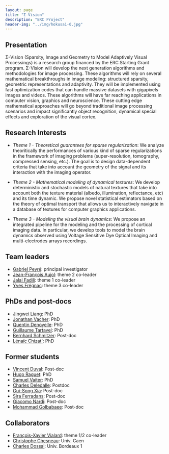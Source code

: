 ```yaml
---
layout: page
title: "Σ-Vision"
description: "ERC Project"
header-img: "../img/hokusai-0.jpg"
---
```



Presentation
-------------------
Σ-Vision (Sparsity, Image and Geometry to Model Adaptively Visual Processings) is a research group financed by the ERC Starting Grant program. Σ-Vision will develop the next generation algorithms and methodologies for image processing. These algorithms will rely on several mathematical breakthroughs in image modeling: structured sparsity, geometric representations and adaptivity. They will be implemented using fast optimization codes that can handle massive datasets with gigapixels images and videos. These algorithms will have far reaching applications in computer vision, graphics and neuroscience. These cutting edge mathematical approaches will go beyond traditional image processing scenarios and impact significantly object recognition, dynamical special effects and exploration of the visual cortex.

Research Interests
-------------------

* _Theme 1 - Theoretical guarantees for sparse regularization_: We analyze theoritically the performances of various kind of sparse regularizations in the framework of imaging problems (super-resolution, tomography, compressed sensing, etc.). The goal is to design data-dependent criteria that take into account the geometry of the signal and its interaction with the imaging operator.

* _Theme 2 - Mathematical modeling of dynamical textures_: We develop deterministic and stochastic models of natural textures that take into account both the texture material (albedo, illumination, reflectance, etc) and its time dynamic. We propose novel statistical estimators based on the theory of optimal transport that allows us to interactively navigate in a database of textures for computer graphics applications.

* _Theme 3 - Modeling the visual brain dynamics_: We propose an integrated pipeline for the modeling and the processing of cortical imaging data. In particular, we develop tools to model the brain dynamics observed using Voltage Sensitive Dye Optical Imaging and multi-electrodes arrays recordings.


Team leaders
-------------------

* [Gabriel Peyré](http://www.ceremade.dauphine.fr/~peyre/): principal investigator
* [Jean-François Aujol](http://www.math.u-bordeaux1.fr/~jaujol/): theme 2 co-leader
* [Jalal Fadili](http://www.greyc.ensicaen.fr/~jfadili/): theme 1 co-leader
* [Yves Frégnac](http://www.unic.cnrs-gif.fr/people/Yves_Fr%C3%A9gnac/): theme 3 co-leader

PhDs and post-docs
-------------------

* [Jingwei Liang](): PhD
* [Jonathan Vacher](): PhD
* [Quentin Denoyelle](): PhD
* [Guillaume Tartavel](): PhD
* [Bernhard Schmitzer](): Post-doc
* [Lénaïc Chizat'](): PhD

Former students
-------------------

* [Vincent Duval](https://www.ceremade.dauphine.fr/~vduval/): Post-doc
* [Hugo Raguet](http://www.ceremade.dauphine.fr/~raguet/): PhD
* [Samuel Vaiter](http://www.ceremade.dauphine.fr/~vaiter/): PhD
* [Charles Deledalle](http://www.ceremade.dauphine.fr/~deledall/): Postdoc
* [Gui-Song Xia](http://perso.telecom-paristech.fr/~xia/): Post-doc
* [Sira Ferradans](http://www.gpi.upf.edu/static/sira/Sira_Ferradans/Me.html): Post-doc
* [Giacomo Nardi](http://www.ceremade.dauphine.fr/~nardi/): Post-doc
* [Mohammad Golbabaee](http://people.epfl.ch/mohammad.golbabaei/): Post-doc

Collaborators
-------------------

* [François-Xavier Vialard](https://www.ceremade.dauphine.fr/~vialard/): theme 1/2 co-leader
* [Christophe Chesneau](http://www.math.unicaen.fr/~chesneau/): Univ. Caen
* [Charles Dossal](http://www.math.u-bordeaux.fr/~dossal/): Univ. Bordeaux 1

